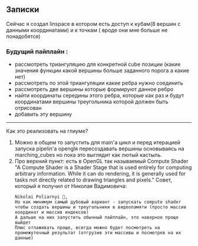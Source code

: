 ## Записки

Сейчас я создал linspace в котором есть доступ к кубам(8 вершин с данными координатами) и к точкам ( вроде они мне больше не понадобятся)

### Будущий пайплайн :
* рассмотреть триангуляцию для конкретной cube позиции (какие значения функции какой вершины больше заданного порога а какие нет)
* рассмотреть по этой триангуляции какие ребра нужно соединить
* рассмотреть две вершины которые формируют данное ребро
* найти координаты середины этого ребра, которые как раз и будут координатами вершины треугольника которой должен быть отрисован
* добавить эту вершину


-----
Как это реализовать на глиуме?

 1. Можно в общем то запустить для main'а цикл и перед итерацией запуска pipelin'а openglя пересоздавать вершины основываясь на marching_cubes но пока это выглядит как лютый кастыль.
 2. Про верхний пункт: есть в OpenGL так называемый Compute Shader 
    "A Compute Shader is a Shader Stage that is used entirely for computing arbitrary information. While it can do rendering, it is generally used for tasks not directly related to drawing triangles and pixels." 
    Совет, который я получил от Николая Вадимовича: 
    ```
    Nikolai Poliarnyi 🦄, 
    Но как минимум самый дубовый вариант - запускать compute shader чтобы создать вершины и треугольники в видеопамяти (просто массив координат и массив индексов)
    А дальше на них запустить обычный пайплайн, это наверное проще выйдет
    Плюс отлаживать проще, всегда можно будет посмотреть на промежуточный результат (отгрузив эти массивы и посмотрев на их данные)
    ```